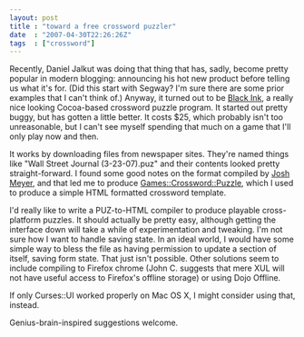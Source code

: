 ```yaml
---
layout: post
title : "toward a free crossword puzzler"
date  : "2007-04-30T22:26:26Z"
tags  : ["crossword"]
---
```

Recently, Daniel Jalkut was doing that thing that has, sadly, become pretty
popular in modern blogging: announcing his hot new product before telling us
what it's for.  (Did this start with Segway?  I'm sure there are some prior
examples that I can't think of.)  Anyway, it turned out to be [Black
Ink](http://www.red-sweater.com/blackink/), a really nice looking Cocoa-based
crossword puzzle program.  It started out pretty buggy, but has gotten a little
better.  It costs $25, which probably isn't too unreasonable, but I can't see
myself spending that much on a game that I'll only play now and then.

It works by downloading files from newspaper sites.  They're named things like
"Wall Street Journal (3-23-07).puz" and their contents looked pretty
straight-forward.  I found some good notes on the format compiled by [Josh
Meyer](http://www.joshisanerd.com/puz/), and that led me to produce
[Games::Crossword::Puzzle](http://search.cpan.org/dist/Games-Crossword-Puzzle),
which I used to produce a simple HTML formatted crossword template.

I'd really like to write a PUZ-to-HTML compiler to produce playable
cross-platform puzzles.  It should actually be pretty easy, although getting
the interface down will take a while of experimentation and tweaking.  I'm not
sure how I want to handle saving state.  In an ideal world, I would have
some simple way to bless the file as having permission to update a section of
itself, saving form state.  That just isn't possible.  Other solutions seem to
include compiling to Firefox chrome (John C. suggests that mere XUL will not
have useful access to Firefox's offline storage) or using Dojo Offline.

If only Curses::UI worked properly on Mac OS X, I might consider using that,
instead.

Genius-brain-inspired suggestions welcome.

